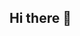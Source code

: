 ## Hi there 👋

<!--
**paulo030907D/paulo030907D** is a ✨ _special_ ✨ repository because its `README.md` (this file) appears on your GitHub profile.

🥇Here are some ideas to get you
🥈Estou estudando na Alura
🥉Estou me desenvolvendo na linguagem JavaScript
🕠Utilizo esse espaço para minha organização e compartilhamento dos meu projetos desenvolvidos
